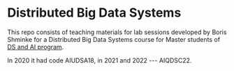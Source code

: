 # Distributed Big Data Systems

This repo consists of teaching materials for lab sessions developed
by Boris Shminke for a Distributed Big Data Systems course for Master
students of [DS and AI
program](http://web.univ-cotedazur.fr/en/idex/formations-idex/data-science/).

In 2020 it had code AIUDSA18, in 2021 and 2022 --- AIQDSC22.
